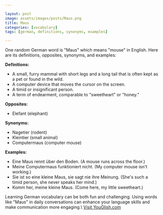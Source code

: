```yaml
---

layout: post
image: assets/images/posts/Maus.png
title: Maus
categories: [vocabulary]
tags: [german, definitions, synonyms, examples]

---
```


One random German word is "Maus" which means "mouse" in English. Here are its definitions, opposites, synonyms, and examples:

**Definitions:**

- A small, furry mammal with short legs and a long tail that is often kept as a pet or found in the wild.
- A computer device that moves the cursor on the screen.
- A timid or insignificant person.
- A term of endearment, comparable to "sweetheart" or "honey."

**Opposites:**

- Elefant (elephant)

**Synonyms:**

- Nagetier (rodent)
- Kleintier (small animal)
- Computermaus (computer mouse)

**Examples:**

- Eine Maus rennt über den Boden. (A mouse runs across the floor.)
- Meine Computermaus funktioniert nicht. (My computer mouse isn't working.)
- Sie ist so eine kleine Maus, sie sagt nie ihre Meinung. (She's such a timid person, she never speaks her mind.)
- Komm her, meine kleine Maus. (Come here, my little sweetheart.)

Learning German vocabulary can be both fun and challenging. Using words like "Maus" in daily conversations can enhance your language skills and make communication more engaging.\ <a id="yg-widget-0" class="youglish-widget" data-query="Maus" data-lang="german" data-components="8412" data-auto-start="0" data-bkg-color="theme_light" data-title="How%20to%20pronounce%20Maus%20in%20German"  rel="nofollow" href="https://youglish.com">Visit YouGlish.com</a><script async src="https://youglish.com/public/emb/widget.js" charset="utf-8"></script>